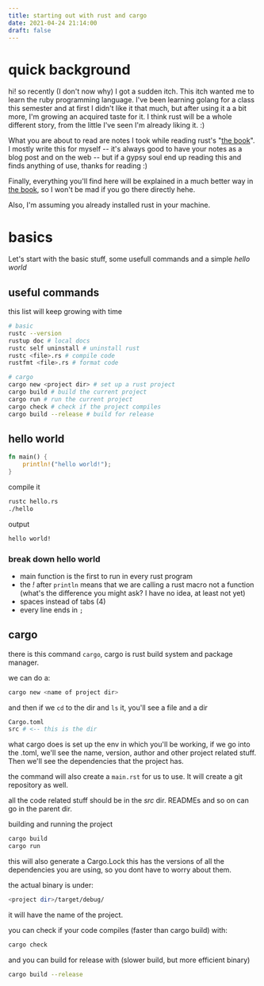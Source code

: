 ```yaml
---
title: starting out with rust and cargo 
date: 2021-04-24 21:14:00
draft: false
---
```


# quick background

hi! so recently (I don't now why) I got a sudden itch. This itch wanted me
to learn the ruby programming language. I've been learning golang for a class
this semester and at first I didn't like it that much, but after using it a
a bit more, I'm growing an acquired taste for it. I think rust will be a whole
different story, from the little I've seen I'm already liking it. :)

What you are about to read are notes I took while reading rust's
"[the book][book]". I mostly write this for myself -- it's always good to have
your notes as a blog post and on the web --  but if a gypsy soul end up reading
this and finds anything of use, thanks for reading :)

Finally, everything you'll find here will be explained in a much better way
in [the book][book], so I won't be mad if you go there directly hehe.

Also, I'm assuming you already installed rust in your machine.

# basics

Let's start with the basic stuff, some usefull commands and a simple
_hello world_

## useful commands

this list will keep growing with time

```bash
# basic
rustc --version
rustup doc # local docs
rustc self uninstall # uninstall rust
rustc <file>.rs # compile code
rustfmt <file>.rs # format code

# cargo
cargo new <project dir> # set up a rust project
cargo build # build the current project
cargo run # run the current project
cargo check # check if the project compiles
cargo build --release # build for release
```

## hello world
```rust
fn main() {
    println!("hello world!");
}
```
compile it
```bash
rustc hello.rs
./hello
```
output
```bash
hello world!
```

### break down hello world

* main function is the first to run in every rust program
* the _!_ after `println` means that we are calling a rust macro
not a function (what's the difference you might ask? I have no idea,
at least not yet)
* spaces instead of tabs (4)
* every line ends in `;`

## cargo

there is this command `cargo`, cargo is rust build system and package
manager.

we can do a:
```bash
cargo new <name of project dir>
```
and then if we `cd` to the dir and `ls` it, you'll see a file and a dir
```bash
Cargo.toml
src # <-- this is the dir
```
what cargo does is set up the env in which you'll be working, if we go into
the .toml, we'll see the name, version, author and other project related
stuff. Then we'll see the dependencies that the project has.

the command will also create a `main.rst` for us to use. It
will create a git repository as well.

all the code related stuff should be in the _src_ dir. READMEs and so on
can go in the parent dir.

building and running the project
```bash
cargo build
cargo run
```
this will also generate a Cargo.Lock this has the versions of all the
dependencies you are using, so you dont have to worry about them.

the actual binary is under:
```bash
<project dir>/target/debug/
```
it will have the name of the project.

you can check if your code compiles (faster than cargo build) with:
```bash
cargo check
```
and you can build for release with (slower build, but more efficient
binary)
```bash
cargo build --release
```

[book]: https://doc.rust-lang.org/book/



